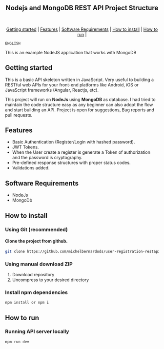 <h2 align="center">Nodejs and MongoDB REST API Project Structure</h2>

<br>

<p align="center">
  <a href="#getting-started">Getting started</a> |
  <a href="#features">Features</a> |
  <a href="#software-requirements">Software Requirements</a> |
  <a href="#how-to-install">How to install</a> |
  <a href="#how-to-run">How to run</a> |
</p>



```
ENGLISH
```
This is an example NodeJS application that works with MongoDB

## Getting started

This is a basic API skeleton written in JavaScript. Very useful to building a RESTful web APIs for your front-end platforms like Android, iOS or JavaScript frameworks (Angular, Reactjs, etc).

This project will run on **NodeJs** using **MongoDB** as database. I had tried to maintain the code structure easy as any beginner can also adopt the flow and start building an API. Project is open for suggestions, Bug reports and pull requests.


## Features

-   Basic Authentication (Register/Login with hashed password).
-   JWT Tokens.
-   When the User create a register is generate a Token of authorization and the password is cryptography.
-   Pre-defined response structures with proper status codes.
-   Validations added.


## Software Requirements

- NodeJs
- MongoDb


## How to install

### Using Git (recommended)

#### Clone the project from github. 
```bash
git clone https://github.com/michelbernardods/user-registration-restapi-mongodb.git
```

### Using manual download ZIP

1.  Download repository
2.  Uncompress to your desired directory


### Install npm dependencies

```bash
npm install or npm i
```

## How to run

### Running  API server locally

```bash
npm run dev
```
